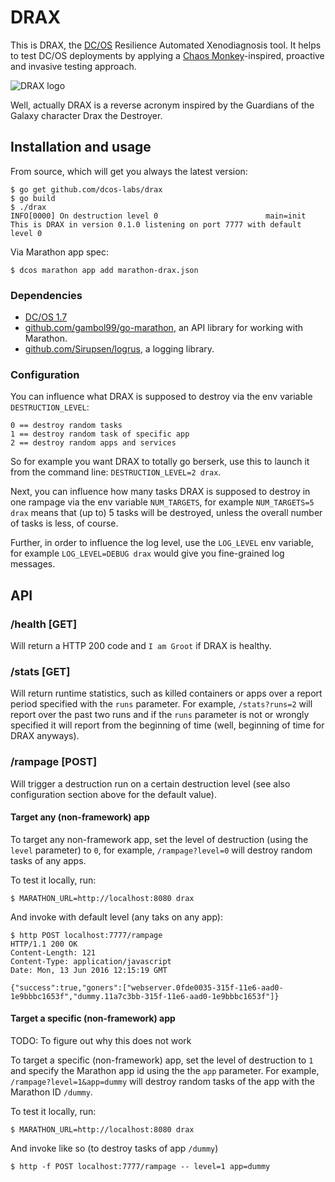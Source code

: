 # DRAX

This is DRAX, the [DC/OS](https://dcos.io) Resilience Automated Xenodiagnosis tool. It helps to test DC/OS deployments by applying a [Chaos Monkey](http://techblog.netflix.com/2012/07/chaos-monkey-released-into-wild.html)-inspired, proactive and invasive testing approach.

![DRAX logo](img/drax-logo.png)

Well, actually DRAX is a reverse acronym inspired by the Guardians of the Galaxy character Drax the Destroyer.

## Installation and usage

From source, which will get you always the latest version:

    $ go get github.com/dcos-labs/drax
    $ go build
    $ ./drax
    INFO[0000] On destruction level 0                        main=init
    This is DRAX in version 0.1.0 listening on port 7777 with default level 0

Via Marathon app spec:

    $ dcos marathon app add marathon-drax.json

### Dependencies

- [DC/OS 1.7](https://dcos.io/releases/1.7.0/)
- [github.com/gambol99/go-marathon](https://github.com/gambol99/go-marathon), an API library for working with Marathon.
- [github.com/Sirupsen/logrus](https://github.com/Sirupsen/logrus), a logging library.

### Configuration

You can influence what DRAX is supposed to destroy via the env variable `DESTRUCTION_LEVEL`: 

    0 == destroy random tasks
    1 == destroy random task of specific app
    2 == destroy random apps and services

So for example you want DRAX to totally go berserk, use this to launch it from the command line: `DESTRUCTION_LEVEL=2 drax`.

Next, you can influence how many tasks DRAX is supposed to destroy in one rampage via the env variable `NUM_TARGETS`, for example `NUM_TARGETS=5 drax` means that (up to) 5 tasks will be destroyed, unless the overall number of tasks is less, of course.

Further, in order to influence the log level, use the `LOG_LEVEL` env variable, for example `LOG_LEVEL=DEBUG drax` would give you fine-grained log messages.

## API

### /health [GET]

Will return a HTTP 200 code and `I am Groot` if DRAX is healthy.

### /stats [GET]

Will return runtime statistics, such as killed containers or apps over a report period specified with the `runs` parameter. For example, `/stats?runs=2` will report over the past two runs and if the `runs` parameter is not or wrongly specified it will report from the beginning of time (well, beginning of time for DRAX anyways).

### /rampage [POST]

Will trigger a destruction run on a certain destruction level (see also configuration section above for the default value). 

#### Target any (non-framework) app

To target any non-framework app, set the level of destruction (using the `level` parameter) to `0`, for example, `/rampage?level=0` will destroy random tasks of any apps.

To test it locally, run:

    $ MARATHON_URL=http://localhost:8080 drax

And invoke with default level (any taks on any app):

    $ http POST localhost:7777/rampage
    HTTP/1.1 200 OK
    Content-Length: 121
    Content-Type: application/javascript
    Date: Mon, 13 Jun 2016 12:15:19 GMT
    
    {"success":true,"goners":["webserver.0fde0035-315f-11e6-aad0-1e9bbbc1653f","dummy.11a7c3bb-315f-11e6-aad0-1e9bbbc1653f"]}

#### Target a specific (non-framework) app

TODO: To figure out why this does not work

To target a specific (non-framework) app, set the level of destruction to `1` and specify the Marathon app id using the the `app` parameter. For example, `/rampage?level=1&app=dummy` will destroy random tasks of the app with the Marathon ID `/dummy`.

To test it locally, run:

    $ MARATHON_URL=http://localhost:8080 drax

And invoke like so (to destroy tasks of app `/dummy`)

    $ http -f POST localhost:7777/rampage -- level=1 app=dummy

